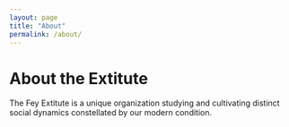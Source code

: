 ```yaml
---
layout: page
title: "About"
permalink: /about/
---
```


# About the Extitute

The Fey Extitute is a unique organization studying and cultivating distinct social dynamics constellated by our modern condition.

